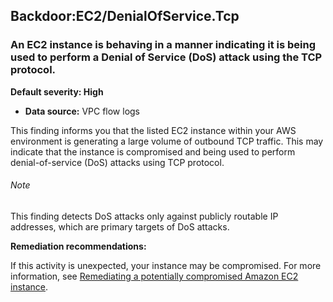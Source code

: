 Backdoor:EC2/DenialOfService.Tcp
--------------------------------


### An EC2 instance is behaving in a manner indicating it is being used to perform a Denial of Service (DoS) attack using the TCP protocol.


**Default severity: High**


 * **Data source:** VPC flow logs

This finding informs you that the listed EC2 instance within your AWS environment is generating a large volume of outbound TCP traffic. This may indicate that the instance is compromised and being used to perform denial-of-service (DoS) attacks using TCP protocol. 


###### Note

This finding detects DoS attacks only against publicly routable IP addresses, which are primary targets of DoS attacks.


**Remediation recommendations:**


If this activity is unexpected, your instance may be compromised. For more information, see [Remediating a potentially compromised Amazon EC2 instance](https://docs.aws.amazon.com/guardduty/latest/ug/compromised-ec2.html).

